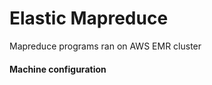 # Elastic Mapreduce 
<tr> Mapreduce programs ran on AWS EMR cluster</tr>
<h4> Machine configuration</h4>
